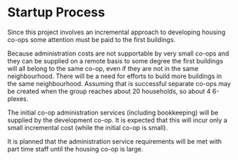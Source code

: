 # Startup Process

Since this project involves an incremental approach to developing housing co-ops some attention must be paid to the first buildings.

Because administration costs are not supportable by very small co-ops and they can be supplied on a remote basis to some degree the first buildings will all belong to the same co-op, even if they are not in the same neighbourhood. There will be a need for efforts to build more buildings in the same neighbourhood.  Assuming that is successful separate co-ops may be created when the group reaches about 20 households, so about 4 6-plexes.

The initial co-op administration services (including bookkeeping) will be supplied by the development co-op.  It is expected that this will incur only a small incremental cost (while the initial co-op is small).

It is planned that the administration service requirements will be met with part time staff until the housing co-op is large.

